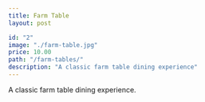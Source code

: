 ```yaml
---
title: Farm Table
layout: post

id: "2"
image: "./farm-table.jpg"
price: 10.00
path: "/farm-tables/"
description: "A classic farm table dining experience"
---
```


A classic farm table dining experience.

